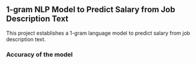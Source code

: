 ## 1-gram NLP Model to Predict Salary from Job Description Text

This project establishes a 1-gram language model to predict salary from job description text. 

### Accuracy of the model

